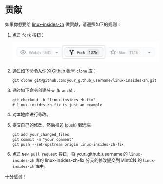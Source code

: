 贡献
================================================================================

如果你想要给 [linux-insides-zh](https://github.com/MintCN/linux-insides-zh) 做贡献，请遵照如下的规则：

1. 点击 `fork` 按钮：

    ![fork](./Assets/fork_button.png)

2. 通过如下命令从你的 Github 帐号 `clone` 库： 

    ```
    git clone git@github.com:your_github_username/linux-insides-zh.git
    ```

3. 通过如下命令创建分支 (`branch`) :

    ```
    git checkout -b "linux-insides-zh-fix"
    # linux-insides-zh-fix is just an example
    ```

4. 对本地库进行修改。

5. 提交自己的修改，然后推送 (`push`) 到远端。

    ```
    git add your_changed_files
	git commit -m "your comment"
    git push --set-upstream origin linux-insides-zh-fix
    ```

6. 点击 `New pull request` 按钮，将 your_github_username 的 `linux-insides-zh` 库的 linux-insides-zh-fix 分支的修改提交到 MintCN 的 `linux-insides-zh` 库中。

十分感谢！
